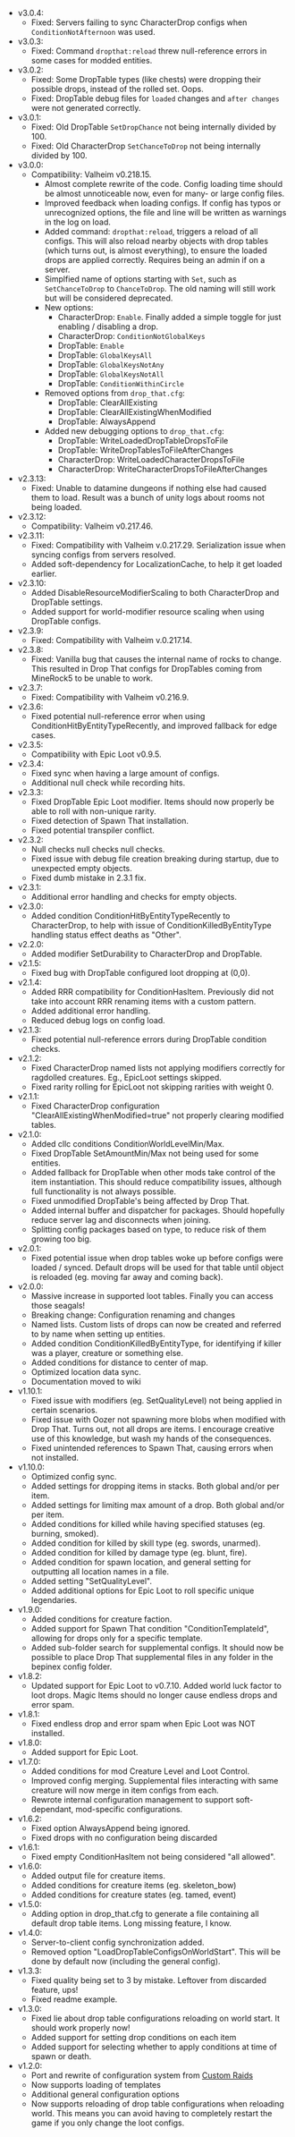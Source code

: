 - v3.0.4:
	- Fixed: Servers failing to sync CharacterDrop configs when `ConditionNotAfternoon` was used.
- v3.0.3:
	- Fixed: Command `dropthat:reload` threw null-reference errors in some cases for modded entities.
- v3.0.2:
	- Fixed: Some DropTable types (like chests) were dropping their possible drops, instead of the rolled set. Oops.
	- Fixed: DropTable debug files for `loaded` changes and `after changes` were not generated correctly.
- v3.0.1:
	- Fixed: Old DropTable `SetDropChance` not being internally divided by 100.
	- Fixed: Old CharacterDrop `SetChanceToDrop` not being internally divided by 100.
- v3.0.0:
  - Compatibility: Valheim v0.218.15.
	- Almost complete rewrite of the code. Config loading time should be almost unnoticeable now, even for many- or large config files.
	- Improved feedback when loading configs. If config has typos or unrecognized options, the file and line will be written as warnings in the log on load.
	- Added command: `dropthat:reload`, triggers a reload of all configs. This will also reload nearby objects with drop tables (which turns out, is almost everything), to ensure the loaded drops are applied correctly. Requires being an admin if on a server.
	- Simplfied name of options starting with `Set`, such as `SetChanceToDrop` to `ChanceToDrop`. The old naming will still work but will be considered deprecated.
	- New options:
		- CharacterDrop: `Enable`. Finally added a simple toggle for just enabling / disabling a drop.
		- CharacterDrop: `ConditionNotGlobalKeys`
		- DropTable: `Enable`
		- DropTable: `GlobalKeysAll`
		- DropTable: `GlobalKeysNotAny`
		- DropTable: `GlobalKeysNotAll`
		- DropTable: `ConditionWithinCircle`
	- Removed options from `drop_that.cfg`:
		- DropTable: ClearAllExisting
		- DropTable: ClearAllExistingWhenModified
		- DropTable: AlwaysAppend
	- Added new debugging options to `drop_that.cfg`:
		- DropTable: WriteLoadedDropTableDropsToFile
		- DropTable: WriteDropTablesToFileAfterChanges
		- CharacterDrop: WriteLoadedCharacterDropsToFile
		- CharacterDrop: WriteCharacterDropsToFileAfterChanges
- v2.3.13:
	- Fixed: Unable to datamine dungeons if nothing else had caused them to load. Result was a bunch of unity logs about rooms not being loaded.
- v2.3.12:
	- Compatibility: Valheim v0.217.46.
- v2.3.11:
	- Fixed: Compatibility with Valheim v.0.217.29. Serialization issue when syncing configs from servers resolved.
	- Added soft-dependency for LocalizationCache, to help it get loaded earlier.
- v2.3.10:
	- Added DisableResourceModifierScaling to both CharacterDrop and DropTable settings.
	- Added support for world-modifier resource scaling when using DropTable configs.
- v2.3.9:
	- Fixed: Compatibility with Valheim v.0.217.14.
- v2.3.8:
	- Fixed: Vanilla bug that causes the internal name of rocks to change. This resulted in Drop That configs for DropTables coming from MineRock5 to be unable to work.
- v2.3.7:
	- Fixed: Compatibility with Valheim v0.216.9.
- v2.3.6:
	- Fixed potential null-reference error when using ConditionHitByEntityTypeRecently, and improved fallback for edge cases.
- v2.3.5:
	- Compatibility with Epic Loot v0.9.5.
- v2.3.4:
	- Fixed sync when having a large amount of configs.
	- Additional null check while recording hits.
- v2.3.3:
	- Fixed DropTable Epic Loot modifier. Items should now properly be able to roll with non-unique rarity.
	- Fixed detection of Spawn That installation.
	- Fixed potential transpiler conflict.
- v2.3.2:
	- Null checks null checks null checks. 
	- Fixed issue with debug file creation breaking during startup, due to unexpected empty objects.
	- Fixed dumb mistake in 2.3.1 fix.
- v2.3.1:
	- Additional error handling and checks for empty objects.
- v2.3.0:
	- Added condition ConditionHitByEntityTypeRecently to CharacterDrop, to help with issue of ConditionKilledByEntityType handling status effect deaths as "Other".
- v2.2.0:
	- Added modifier SetDurability to CharacterDrop and DropTable.
- v2.1.5:
	- Fixed bug with DropTable configured loot dropping at (0,0).
- v2.1.4:
	- Added RRR compatibility for ConditionHasItem. Previously did not take into account RRR renaming items with a custom pattern.
	- Added additional error handling.
	- Reduced debug logs on config load.
- v2.1.3:
	- Fixed potential null-reference errors during DropTable condition checks.  
- v2.1.2:
	- Fixed CharacterDrop named lists not applying modifiers correctly for ragdolled creatures. Eg., EpicLoot settings skipped.
	- Fixed rarity rolling for EpicLoot not skipping rarities with weight 0.
- v2.1.1:
	- Fixed CharacterDrop configuration "ClearAllExistingWhenModified=true" not properly clearing modified tables.
- v2.1.0:
	- Added cllc conditions ConditionWorldLevelMin/Max.
	- Fixed DropTable SetAmountMin/Max not being used for some entities.
	- Added fallback for DropTable when other mods take control of the item instantiation. This should reduce compatibility issues, although full functionality is not always possible.
	- Fixed unmodified DropTable's being affected by Drop That.
	- Added internal buffer and dispatcher for packages. Should hopefully reduce server lag and disconnects when joining.
	- Splitting config packages based on type, to reduce risk of them growing too big.
- v2.0.1:
	- Fixed potential issue when drop tables woke up before configs were loaded / synced. Default drops will be used for that table until object is reloaded (eg. moving far away and coming back).
- v2.0.0:
	- Massive increase in supported loot tables. Finally you can access those seagals!
	- Breaking change: Configuration renaming and changes
	- Named lists. Custom lists of drops can now be created and referred to by name when setting up entities.
	- Added condition ConditionKilledByEntityType, for identifying if killer was a player, creature or something else.
	- Added conditions for distance to center of map.
	- Optimized location data sync.
	- Documentation moved to wiki
- v1.10.1: 
	- Fixed issue with modifiers (eg. SetQualityLevel) not being applied in certain scenarios.
	- Fixed issue with Oozer not spawning more blobs when modified with Drop That. Turns out, not all drops are items. I encourage creative use of this knowledge, but wash my hands of the consequences.
	- Fixed unintended references to Spawn That, causing errors when not installed.
- v1.10.0: 
	- Optimized config sync.
	- Added settings for dropping items in stacks. Both global and/or per item.
	- Added settings for limiting max amount of a drop. Both global and/or per item.
	- Added conditions for killed while having specified statuses (eg. burning, smoked).
	- Added condition for killed by skill type (eg. swords, unarmed).
	- Added condition for killed by damage type (eg. blunt, fire).
	- Added condition for spawn location, and general setting for outputting all location names in a file.
	- Added setting "SetQualityLevel".
	- Added additional options for Epic Loot to roll specific unique legendaries.
- v1.9.0: 
	- Added conditions for creature faction.
	- Added support for Spawn That condition "ConditionTemplateId", allowing for drops only for a specific template.
	- Added sub-folder search for supplemental configs. It should now be possible to place Drop That supplemental files in any folder in the bepinex config folder.
- v1.8.2: 
	- Updated support for Epic Loot to v0.7.10. Added world luck factor to loot drops. Magic Items should no longer cause endless drops and error spam.
- v1.8.1: 
	- Fixed endless drop and error spam when Epic Loot was NOT installed.
- v1.8.0: 
	- Added support for Epic Loot.
- v1.7.0: 
	- Added conditions for mod Creature Level and Loot Control.
	- Improved config merging. Supplemental files interacting with same creature will now merge in item configs from each.
	- Rewrote internal configuration management to support soft-dependant, mod-specific configurations.
- v1.6.2: 
	- Fixed option AlwaysAppend being ignored.
	- Fixed drops with no configuration being discarded
- v1.6.1: 
	- Fixed empty ConditionHasItem not being considered "all allowed".
- v1.6.0: 
	- Added output file for creature items.
	- Added conditions for creature items (eg. skeleton_bow)
	- Added conditions for creature states (eg. tamed, event)
- v1.5.0: 
	- Adding option in drop_that.cfg to generate a file containing all default drop table items. Long missing feature, I know.
- v1.4.0: 
	- Server-to-client config synchronization added.
	- Removed option "LoadDropTableConfigsOnWorldStart". This will be done by default now (including the general config).
- v1.3.3: 
	- Fixed quality being set to 3 by mistake. Leftover from discarded feature, ups!
	- Fixed readme example.
- v1.3.0: 
	- Fixed lie about drop table configurations reloading on world start. It should work properly now!
	- Added support for setting drop conditions on each item
	- Added support for selecting whether to apply conditions at time of spawn or death.
- v1.2.0: 
	- Port and rewrite of configuration system from [Custom Raids](https://valheim.thunderstore.io/package/ASharpPen/Custom_Raids/)
	- Now supports loading of templates
	- Additional general configuration options
	- Now supports reloading of drop table configurations when reloading world. This means you can avoid having to completely restart the game if you only change the loot configs.

